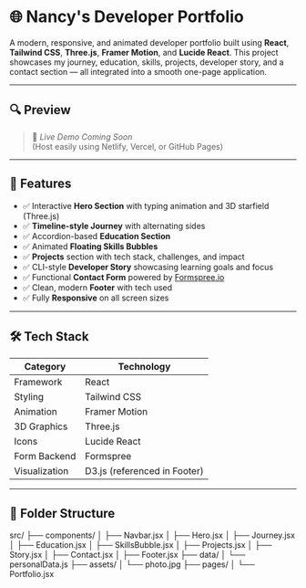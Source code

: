# 🌐 Nancy's Developer Portfolio

A modern, responsive, and animated developer portfolio built using **React**, **Tailwind CSS**, **Three.js**, **Framer Motion**, and **Lucide React**. This project showcases my journey, education, skills, projects, developer story, and a contact section — all integrated into a smooth one-page application.

---

## 🔍 Preview

> 🌟 _Live Demo Coming Soon_  
> (Host easily using Netlify, Vercel, or GitHub Pages)

---

## 🚀 Features

- ✅ Interactive **Hero Section** with typing animation and 3D starfield (Three.js)
- ✅ **Timeline-style Journey** with alternating sides
- ✅ Accordion-based **Education Section**
- ✅ Animated **Floating Skills Bubbles**
- ✅ **Projects** section with tech stack, challenges, and impact
- ✅ CLI-style **Developer Story** showcasing learning goals and focus
- ✅ Functional **Contact Form** powered by [Formspree.io](https://formspree.io/)
- ✅ Clean, modern **Footer** with tech used
- ✅ Fully **Responsive** on all screen sizes

---

## 🛠️ Tech Stack

| Category       | Technology          |
|----------------|---------------------|
| Framework      | React               |
| Styling        | Tailwind CSS        |
| Animation      | Framer Motion       |
| 3D Graphics    | Three.js            |
| Icons          | Lucide React        |
| Form Backend   | Formspree           |
| Visualization  | D3.js (referenced in Footer) |

---

## 📁 Folder Structure

src/
├── components/
│ ├── Navbar.jsx 
│ ├── Hero.jsx
│ ├── Journey.jsx 
│ ├── Education.jsx 
│ ├── SkillsBubble.jsx
│ ├── Projects.jsx 
│ ├── Story.jsx
│ ├── Contact.jsx
│ ├── Footer.jsx
├── data/
│ └── personalData.js
├── assets/
│ └── photo.jpg
├── pages/
│ └── Portfolio.jsx 